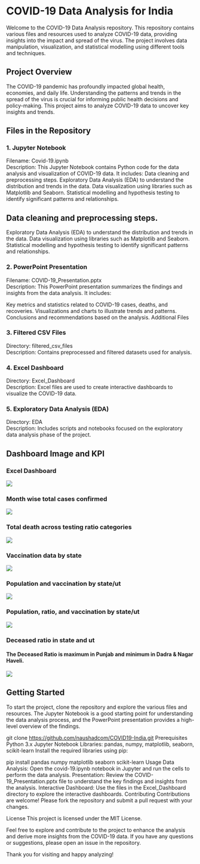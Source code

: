 # COVID-19 Data Analysis for India
Welcome to the COVID-19 Data Analysis repository. This repository contains various files and resources used to analyze COVID-19 data, providing insights into the impact and spread of the virus. The project involves data manipulation, visualization, and statistical modelling using different tools and techniques.

<h2>Project Overview</h2>

The COVID-19 pandemic has profoundly impacted global health, economies, and daily life. Understanding the patterns and trends in the spread of the virus is crucial for informing public health decisions and policy-making. This project aims to analyze COVID-19 data to uncover key insights and trends.

<h2>Files in the Repository</h2>

<h3>1. Jupyter Notebook</h3>
Filename: Covid-19.ipynb </br>
Description: This Jupyter Notebook contains Python code for the data analysis and visualization of COVID-19 data. It includes:
Data cleaning and preprocessing steps.
Exploratory Data Analysis (EDA) to understand the distribution and trends in the data.
Data visualization using libraries such as Matplotlib and Seaborn.
Statistical modelling and hypothesis testing to identify significant patterns and relationships.

<h2>Data cleaning and preprocessing steps.</h2>
Exploratory Data Analysis (EDA) to understand the distribution and trends in the data.
Data visualization using libraries such as Matplotlib and Seaborn.
Statistical modelling and hypothesis testing to identify significant patterns and relationships.

<h3>2. PowerPoint Presentation</h3>
Filename: COVID-19_Presentation.pptx </br>
Description: This PowerPoint presentation summarizes the findings and insights from the data analysis. It includes:

Key metrics and statistics related to COVID-19 cases, deaths, and recoveries.
Visualizations and charts to illustrate trends and patterns.
Conclusions and recommendations based on the analysis.
Additional Files

<h3>3. Filtered CSV Files</h3>
Directory: filtered_csv_files</br>
Description: Contains preprocessed and filtered datasets used for analysis.

<h3>4. Excel Dashboard</h3>
Directory: Excel_Dashboard</br>
Description: Excel files are used to create interactive dashboards to visualize the COVID-19 data.

<h3>5. Exploratory Data Analysis (EDA)</h3>
Directory: EDA</br>
Description: Includes scripts and notebooks focused on the exploratory data analysis phase of the project.



<h2>Dashboard Image and KPI</h2>



<h3>Excel Dashboard</h3>
<img src="https://github.com/naushadcom/COVID19-India/blob/main/Screenshot/dashboard.jpg">


<h3>Month wise total cases confirmed</h3>
<img src="https://github.com/naushadcom/COVID19-India/blob/main/Screenshot/graph-1.png">


<h3>Total death across testing ratio categories</h3>
<img src="https://github.com/naushadcom/COVID19-India/blob/main/Screenshot/graph-2.png">


<h3>Vaccination data by state</h3>
<img src="https://github.com/naushadcom/COVID19-India/blob/main/Screenshot/graph-3.png">


<h3>Population and vaccination by state/ut</h3>
<img src="https://github.com/naushadcom/COVID19-India/blob/main/Screenshot/graph-4.png">


<h3>Population, ratio, and vaccination by state/ut </h3>
<img src="https://github.com/naushadcom/COVID19-India/blob/main/Screenshot/graph-5.png">


<h3>Deceased ratio in state and ut</h3>
<h4>The Deceased Ratio is maximum in Punjab and minimum in Dadra & Nagar Haveli.</h4>
<img src="https://github.com/naushadcom/COVID19-India/blob/main/Screenshot/graph-6.png">

<h2>Getting Started</h2>
To start the project, clone the repository and explore the various files and resources. The Jupyter Notebook is a good starting point for understanding the data analysis process, and the PowerPoint presentation provides a high-level overview of the findings.

git clone https://github.com/naushadcom/COVID19-India.git
Prerequisites
Python 3.x
Jupyter Notebook
Libraries: pandas, numpy, matplotlib, seaborn, scikit-learn
Install the required libraries using pip:


pip install pandas numpy matplotlib seaborn scikit-learn
Usage
Data Analysis: Open the covid-19.ipynb notebook in Jupyter and run the cells to perform the data analysis.
Presentation: Review the COVID-19_Presentation.pptx file to understand the key findings and insights from the analysis.
Interactive Dashboard: Use the files in the Excel_Dashboard directory to explore the interactive dashboards.
Contributing
Contributions are welcome! Please fork the repository and submit a pull request with your changes.

License
This project is licensed under the MIT License.

Feel free to explore and contribute to the project to enhance the analysis and derive more insights from the COVID-19 data. If you have any questions or suggestions, please open an issue in the repository.

Thank you for visiting and happy analyzing!
